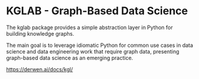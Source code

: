 # KGLAB - Graph-Based Data Science

The kglab package provides a simple abstraction layer in Python for building knowledge graphs.

The main goal is to leverage idiomatic Python for common use cases in data science and data engineering work that require graph data, presenting graph-based data science as an emerging practice.


https://derwen.ai/docs/kgl/


